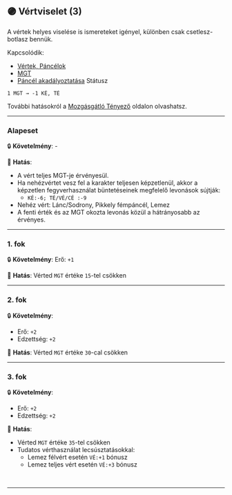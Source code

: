 ## 🟣 Vértviselet (3)

A vértek helyes viselése is ismereteket igényel, különben csak csetlesz-botlasz bennük.

Kapcsolódik:
- [Vértek, Páncélok](../069_00_vertek_pancelok.md)
- [MGT](../069_03_MGT.md)
- [Páncél akadályoztatása](https://github.com/kaktusztea/szilankrpg/blob/master/md/082_statuszok.md#%EF%B8%8F-p%C3%A1nc%C3%A9l-akad%C3%A1lyoztat%C3%A1sa-1-%EF%B8%8F) Státusz

```
1 MGT → -1 KÉ, TÉ
```

További hatásokról a [Mozgásgátló Tényező](../069_03_MGT.md) oldalon olvashatsz.

---
### Alapeset

🔒 **Követelmény**: -

🌟 **Hatás**:
- A vért teljes MGT-je érvényesül.
- Ha nehézvértet vesz fel a karakter teljesen képzetlenül, akkor a képzetlen fegyverhasználat büntetéseinek megfelelő levonások sújtják:
  - `KÉ:-6; TÉ/VÉ/CÉ :-9`
- Nehéz vért: Lánc/Sodrony, Pikkely fémpáncél, Lemez
- A fenti érték és az MGT okozta levonás közül a hátrányosabb az érvényes.

---
### 1. fok

🔒 **Követelmény**: Erő: `+1`

🌟 **Hatás**: Vérted `MGT` értéke `15`-tel csökken

---
### 2. fok

🔒 **Követelmény**:
- Erő: `+2`
- Edzettség: `+2`

🌟 **Hatás**: Vérted `MGT` értéke `30`-cal csökken

---
### 3. fok

🔒 **Követelmény**:
- Erő: `+2`
- Edzettség: `+2`

🌟 **Hatás**:
- Vérted `MGT` értéke `35`-tel csökken
- Tudatos vérthasználat lecsúsztatásokkal:
  - Lemez félvért esetén `VÉ:+1` bónusz
  -  Lemez teljes vért esetén `VÉ:+3` bónusz

<br />

---
